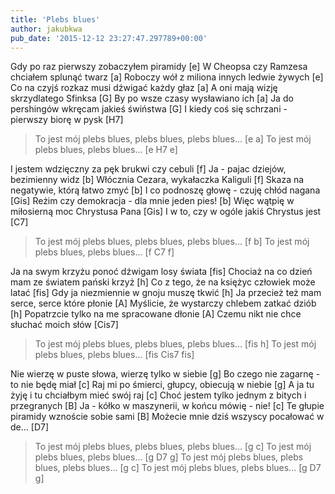 ```yaml
---
title: 'Plebs blues'
author: jakubkwa
pub_date: '2015-12-12 23:27:47.297789+00:00'
---
```


Gdy po raz pierwszy zobaczyłem piramidy [e]
W Cheopsa czy Ramzesa chciałem splunąć twarz [a]
Roboczy wół z miliona innych ledwie żywych [e]
Co na czyjś rozkaz musi dźwigać każdy głaz [a]
A oni mają wizję skrzydlatego Sfinksa [G]
By po wsze czasy wysławiano ich [a]
Ja do pershingów wkręcam jakieś świństwa [G]
I kiedy coś się schrzani - pierwszy biorę w pysk [H7]

>To jest mój plebs blues, plebs blues, plebs blues... [e a]
>To jest mój plebs blues, plebs blues... [e H7 e]

I jestem wdzięczny za pęk brukwi czy cebuli [f]
Ja - pajac dziejów, bezimienny widz [b]
Włócznia Cezara, wykałaczka Kaliguli [f]
Skaza na negatywie, którą łatwo zmyć [b]
I co podnoszę głowę - czuję chłód nagana [Gis]
Reżim czy demokracja - dla mnie jeden pies! [b]
Więc wątpię w miłosierną moc Chrystusa Pana [Gis]
I w to, czy w ogóle jakiś Chrystus jest [C7]

>To jest mój plebs blues, plebs blues, plebs blues... [f b]
>To jest mój plebs blues, plebs blues... [f C7 f]

Ja na swym krzyżu ponoć dźwigam losy świata [fis]
Chociaż na co dzień mam ze światem pański krzyż [h]
Co z tego, że na księżyc człowiek może latać [fis]
Gdy ja niezmiennie w gnoju muszę tkwić [h]
Ja przecież też mam serce, serce które płonie [A]
Myślicie, że wystarczy chlebem zatkać dziób [h]
Popatrzcie tylko na me spracowane dłonie [A]
Czemu nikt nie chce słuchać moich słów [Cis7]

>To jest mój plebs blues, plebs blues, plebs blues... [fis h]
>To jest mój plebs blues, plebs blues... [fis Cis7 fis]

Nie wierzę w puste słowa, wierzę tylko w siebie [g]
Bo czego nie zagarnę - to nie będę miał [c]
Raj mi po śmierci, głupcy, obiecują w niebie [g]
A ja tu żyję i tu chciałbym mieć swój raj [c]
Choć jestem tylko jednym z bitych i przegranych [B]
Ja - kółko w maszynerii, w końcu mówię - nie! [c]
Te głupie piramidy wznoście sobie sami [B]
Możecie mnie dziś wszyscy pocałować w de... [D7]

>To jest mój plebs blues, plebs blues, plebs blues... [g c]
>To jest mój plebs blues, plebs blues... [g D7 g]
>To jest mój plebs blues, plebs blues, plebs blues... [g c]
>To jest mój plebs blues, plebs blues... [g D7 g]